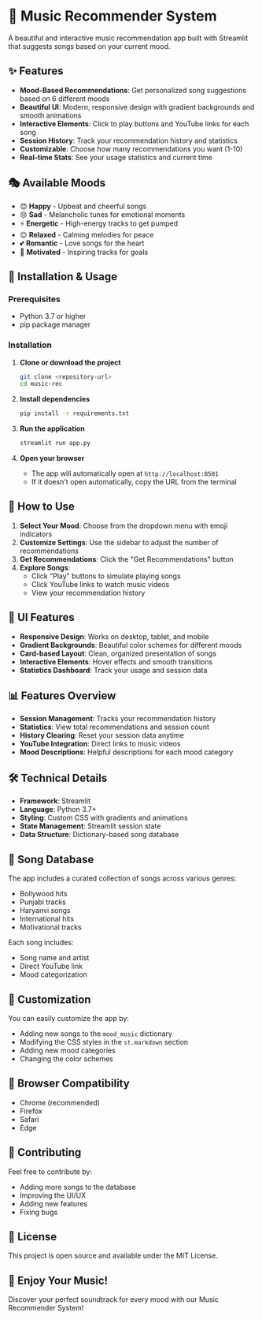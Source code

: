 # 🎵 Music Recommender System

A beautiful and interactive music recommendation app built with Streamlit that suggests songs based on your current mood.

## ✨ Features

- **Mood-Based Recommendations**: Get personalized song suggestions based on 6 different moods
- **Beautiful UI**: Modern, responsive design with gradient backgrounds and smooth animations
- **Interactive Elements**: Click to play buttons and YouTube links for each song
- **Session History**: Track your recommendation history and statistics
- **Customizable**: Choose how many recommendations you want (1-10)
- **Real-time Stats**: See your usage statistics and current time

## 🎭 Available Moods

- 😊 **Happy** - Upbeat and cheerful songs
- 😢 **Sad** - Melancholic tunes for emotional moments
- ⚡ **Energetic** - High-energy tracks to get pumped
- 😌 **Relaxed** - Calming melodies for peace
- 💕 **Romantic** - Love songs for the heart
- 💪 **Motivated** - Inspiring tracks for goals

## 🚀 Installation & Usage

### Prerequisites
- Python 3.7 or higher
- pip package manager

### Installation

1. **Clone or download the project**
   ```bash
   git clone <repository-url>
   cd music-rec
   ```

2. **Install dependencies**
   ```bash
   pip install -r requirements.txt
   ```

3. **Run the application**
   ```bash
   streamlit run app.py
   ```

4. **Open your browser**
   - The app will automatically open at `http://localhost:8501`
   - If it doesn't open automatically, copy the URL from the terminal

## 🎯 How to Use

1. **Select Your Mood**: Choose from the dropdown menu with emoji indicators
2. **Customize Settings**: Use the sidebar to adjust the number of recommendations
3. **Get Recommendations**: Click the "Get Recommendations" button
4. **Explore Songs**: 
   - Click "Play" buttons to simulate playing songs
   - Click YouTube links to watch music videos
   - View your recommendation history

## 🎨 UI Features

- **Responsive Design**: Works on desktop, tablet, and mobile
- **Gradient Backgrounds**: Beautiful color schemes for different moods
- **Card-based Layout**: Clean, organized presentation of songs
- **Interactive Elements**: Hover effects and smooth transitions
- **Statistics Dashboard**: Track your usage and session data

## 📊 Features Overview

- **Session Management**: Tracks your recommendation history
- **Statistics**: View total recommendations and session count
- **History Clearing**: Reset your session data anytime
- **YouTube Integration**: Direct links to music videos
- **Mood Descriptions**: Helpful descriptions for each mood category

## 🛠️ Technical Details

- **Framework**: Streamlit
- **Language**: Python 3.7+
- **Styling**: Custom CSS with gradients and animations
- **State Management**: Streamlit session state
- **Data Structure**: Dictionary-based song database

## 🎵 Song Database

The app includes a curated collection of songs across various genres:
- Bollywood hits
- Punjabi tracks
- Haryanvi songs
- International hits
- Motivational tracks

Each song includes:
- Song name and artist
- Direct YouTube link
- Mood categorization

## 🔧 Customization

You can easily customize the app by:
- Adding new songs to the `mood_music` dictionary
- Modifying the CSS styles in the `st.markdown` section
- Adding new mood categories
- Changing the color schemes

## 📱 Browser Compatibility

- Chrome (recommended)
- Firefox
- Safari
- Edge

## 🤝 Contributing

Feel free to contribute by:
- Adding more songs to the database
- Improving the UI/UX
- Adding new features
- Fixing bugs

## 📄 License

This project is open source and available under the MIT License.

## 🎵 Enjoy Your Music!

Discover your perfect soundtrack for every mood with our Music Recommender System! 
